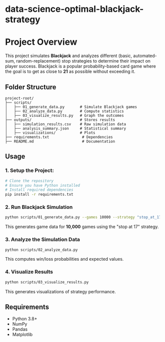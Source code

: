 # data-science-optimal-blackjack-strategy

# Project Overview

This project simulates **Blackjack** and analyzes different (basic, automated-sum, random-replacement) stop strategies to determine their impact on player success. Blackjack is a popular probability-based card game where the goal is to get as close to **21** as possible without exceeding it.

## Folder Structure

```
project-root/
├── scripts/
│   ├── 01_generate_data.py       # Simulate Blackjack games
│   ├── 02_analyze_data.py        # Compute statistics
│   ├── 03_visualize_results.py   # Graph the outcomes
├── outputs/                      # Stores results
│   ├── simulation_results.csv    # Raw simulation data
│   ├── analysis_summary.json     # Statistical summary
│   ├── visualizations/           # Plots
├── requirements.txt               # Dependencies
├── README.md                      # Documentation
```

## Usage

### 1. Setup the Project:

```sh
# Clone the repository
# Ensure you have Python installed
# Install required dependencies
pip install -r requirements.txt
```

### 2. Run Blackjack Simulation

```sh
python scripts/01_generate_data.py --games 10000 --strategy "stop_at_17"
```

This generates game data for **10,000** games using the "stop at 17" strategy.

### 3. Analyze the Simulation Data

```sh
python scripts/02_analyze_data.py
```

This computes win/loss probabilities and expected values.

### 4. Visualize Results

```sh
python scripts/03_visualize_results.py
```

This generates visualizations of strategy performance.

## Requirements

- Python 3.8+
- NumPy
- Pandas
- Matplotlib